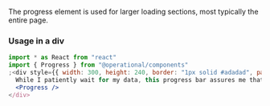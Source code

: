The progress element is used for larger loading sections, most typically the entire page.

### Usage in a div

```jsx
import * as React from "react"
import { Progress } from "@operational/components"
;<div style={{ width: 300, height: 240, border: "1px solid #adadad", padding: 20, position: "relative" }}>
  While I patiently wait for my data, this progress bar assures me that things will be ok.
  <Progress />
</div>
```
